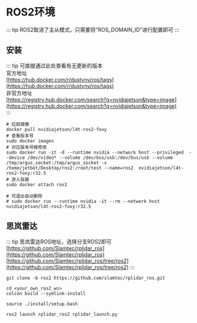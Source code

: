 # ROS2环境
::: tip
ROS2取消了主从模式，只需要将“ROS_DOMAIN_ID”进行配置即可
:::
## 安装
::: tip
可直接通过此处查看有无更新的版本 <br/>
官方地址 <br/>
[https://hub.docker.com/r/dustynv/ros/tags](https://hub.docker.com/r/dustynv/ros/tags) <br/>
非官方地址 <br/>
[https://registry.hub.docker.com/search?q=nvidiajetson&type=image](https://registry.hub.docker.com/search?q=nvidiajetson&type=image) <br/>
:::
```shell script
# 拉取镜像
docker pull nvidiajetson/l4t-ros2-foxy
# 查看版本号
sudo docker images
# 对应版本号做修改
sudo docker run -it -d --runtime nvidia --network host --privileged  --device /dev/video* --volume /dev/bus/usb:/dev/bus/usb --volume /tmp/argus_socket:/tmp/argus_socket -v /home/jetbot/Desktop/ros2:/root/test --name=ros2  nvidiajetson/l4t-ros2-foxy:r32.5
# 进入容器
sudo docker attach ros2

# 可退出自动删除
# sudo docker run --runtime nvidia -it --rm --network host nvidiajetson/l4t-ros2-foxy:r32.5
```
## 思岚雷达
::: tip
思岚雷达ROS地址，选择分支ROS2即可 <br/>
[https://github.com/Slamtec/rplidar_ros](https://github.com/Slamtec/rplidar_ros) <br/>
[https://github.com/Slamtec/rplidar_ros/tree/ros2](https://github.com/Slamtec/rplidar_ros/tree/ros2)
:::
```shell script
git clone -b ros2 https://github.com/slamtec/rplidar_ros.git

cd <your_own_ros2_ws>
colcon build --symlink-install

source ./install/setup.bash

ros2 launch rplidar_ros2 rplidar_launch.py
```
